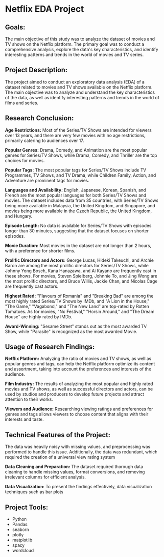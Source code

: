 # Netflix EDA Project

## Goals:

The main objective of this study was to analyze the dataset of movies and TV shows on the Netflix platform. The primary goal was to conduct a comprehensive analysis, explore the data's key characteristics, and identify interesting patterns and trends in the world of movies and TV series.

## Project Description:

The project aimed to conduct an exploratory data analysis (EDA) of a dataset related to movies and TV shows available on the Netflix platform. The main objective was to analyze and understand the key characteristics of the data, as well as identify interesting patterns and trends in the world of films and series.


## Research Conclusion:

**Age Restrictions:** Most of the Series/TV Shows are intended for viewers over 13 years, and there are very few movies with no age restrictions, primarily catering to audiences over 17.

**Popular Genres:** Drama, Comedy, and Animation are the most popular genres for Series/TV Shows, while Drama, Comedy, and Thriller are the top choices for movies.

**Popular Tags:** The most popular tags for Series/TV Shows include TV Programmes, TV Shows, and TV Drama, while Children Family, Action, and Adventure are prominent tags for movies.

**Languages and Availability:** English, Japanese, Korean, Spanish, and French are the most popular languages for both Series/TV Shows and movies. The dataset includes data from 35 countries, with Series/TV Shows being more available in Malaysia, the United Kingdom, and Singapore, and movies being more available in the Czech Republic, the United Kingdom, and Hungary.

**Episode Length:** No data is available for Series/TV Shows with episodes longer than 30 minutes, suggesting that the dataset focuses on shorter episodes.

**Movie Duration:** Most movies in the dataset are not longer than 2 hours, with a preference for shorter films.

**Prolific Directors and Actors:** George Lucas, Hideki Takeuchi, and Archie Baron are among the most prolific directors for Series/TV Shows, while Johnny Yong Bosch, Kana Hanazawa, and Ai Kayano are frequently cast in these shows. For movies, Steven Spielberg, Johnnie To, and Jing Wong are the most prolific directors, and Bruce Willis, Jackie Chan, and Nicolas Cage are frequently cast actors.

**Highest Rated:** "Flavours of Romania" and "Breaking Bad" are among the most highly rated Series/TV Shows by IMDb, and "A Lion in the House," "The Game," "Vagabond," and "The New Land" are top-rated by Rotten Tomatoes. As for movies, "No Festival," "Horsin Around," and "The Dream House" are highly rated by IMDb.

**Award-Winning:** "Sesame Street" stands out as the most awarded TV Show, while "Parasite" is recognized as the most awarded Movie.

## Usage of Research Findings:

**Netflix Platform:** Analyzing the ratio of movies and TV shows, as well as popular genres and tags, can help the Netflix platform optimize its content and assortment, taking into account the preferences and interests of the audience.

**Film Industry:** The results of analyzing the most popular and highly rated movies and TV shows, as well as successful directors and actors, can be used by studios and producers to develop future projects and attract attention to their works.

**Viewers and Audience:** Researching viewing ratings and preferences for genres and tags allows viewers to choose content that aligns with their interests and taste.

## Technical Features of the Project:

The data was heavily noisy with missing values, and preprocessing was performed to handle this issue. Additionally, the data was redundant, which required the creation of a universal view rating system 

**Data Cleaning and Preparation:** The dataset required thorough data cleaning to handle missing values, format conversions, and removing irrelevant columns for efficient analysis.

**Data Visualization:** To present the findings effectively, data visualization techniques such as bar plots

## Project Tools:

- Python
- Pandas
- seaborn
- plotly
- matplotlib
- spacy
- wordcloud
